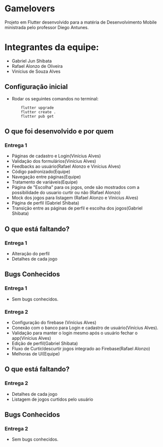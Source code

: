 # Gamelovers

Projeto em Flutter desenvolvido para a matéria de Desenvolvimento Mobile ministrada pelo professor Diego Antunes.

# Integrantes da equipe:
* Gabriel Jun Shibata
* Rafael Alonzo de Oliveira
* Vinícius de Souza Alves

## Configuração inicial

* Rodar os seguintes comandos no terminal:
    ```
        flutter upgrade
        flutter create .
        flutter pub get
    ```
## O que foi desenvolvido e por quem
### Entrega 1
* Páginas de cadastro e Login(Vinícius Alves)
* Validação dos formulários(Vinícius Alves)
* Feedbacks ao usuário(Rafael Alonzo e Vinícius Alves)
* Código padronizado(Equipe)
* Navegação entre páginas(Equipe)
* Tratamento de variáveis(Equipe)
* Página de "Escolha" para os jogos, onde são mostrados com a possibilidade do usuario curtir ou não (Rafael Alonzo)
* Mock dos jogos para listagem (Rafael Alonzo e Vinícius Alves)
* Página de perfil (Gabriel Shibata)
* Transição entre as páginas de perfil e escolha dos jogos(Gabriel Shibata)

## O que está faltando?
### Entrega 1
* Alteração do perfil
* Detalhes de cada jogo

## Bugs Conhecidos
### Entrega 1
* Sem bugs conhecidos.

### Entrega 2
* Configuração do firebase (Vinícius Alves)
* Conexão com o banco para Login e cadastro de usuário(Vinícius Alves). 
* Validação para manter o login mesmo após o usuário fechar o app(Vinícius Alves)
* Edição de perfil(Gabriel Shibata)
* Fluxo de Curtir/descurtir jogos integrado ao Firebase(Rafael Alonzo)
* Melhoras de UI(Equipe)

## O que está faltando?
### Entrega 2
* Detalhes de cada jogo
* Listagem de jogos curtidos pelo usuário

## Bugs Conhecidos
### Entrega 2
* Sem bugs conhecidos.
